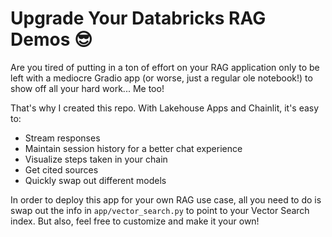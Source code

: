 # Upgrade Your Databricks RAG Demos 😎

Are you tired of putting in a ton of effort on your RAG application only to be left with a mediocre Gradio app (or worse, just a regular ole notebook!) to show off all your hard work... Me too!

That's why I created this repo. With Lakehouse Apps and Chainlit, it's easy to:
* Stream responses
* Maintain session history for a better chat experience
* Visualize steps taken in your chain
* Get cited sources
* Quickly swap out different models

In order to deploy this app for your own RAG use case, all you need to do is swap out the info in `app/vector_search.py` to point to your Vector Search index. But also, feel free to customize and make it your own!


